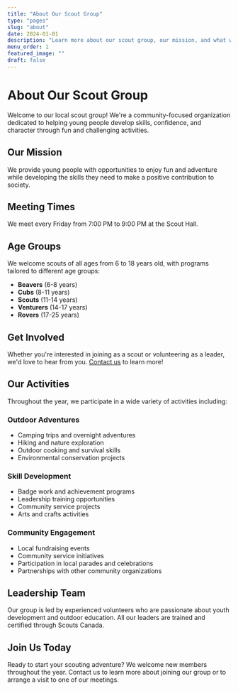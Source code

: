 ```yaml
---
title: "About Our Scout Group"
type: "pages"
slug: "about"
date: 2024-01-01
description: "Learn more about our scout group, our mission, and what we do in our community"
menu_order: 1
featured_image: ""
draft: false
---
```


# About Our Scout Group

Welcome to our local scout group! We're a community-focused organization dedicated to helping young people develop skills, confidence, and character through fun and challenging activities.

## Our Mission

We provide young people with opportunities to enjoy fun and adventure while developing the skills they need to make a positive contribution to society.

## Meeting Times

We meet every Friday from 7:00 PM to 9:00 PM at the Scout Hall.

## Age Groups

We welcome scouts of all ages from 6 to 18 years old, with programs tailored to different age groups:

- **Beavers** (6-8 years)
- **Cubs** (8-11 years) 
- **Scouts** (11-14 years)
- **Venturers** (14-17 years)
- **Rovers** (17-25 years)

## Get Involved

Whether you're interested in joining as a scout or volunteering as a leader, we'd love to hear from you. [Contact us](/contact/) to learn more!

## Our Activities

Throughout the year, we participate in a wide variety of activities including:

### Outdoor Adventures
- Camping trips and overnight adventures
- Hiking and nature exploration
- Outdoor cooking and survival skills
- Environmental conservation projects

### Skill Development
- Badge work and achievement programs
- Leadership training opportunities
- Community service projects
- Arts and crafts activities

### Community Engagement
- Local fundraising events
- Community service initiatives
- Participation in local parades and celebrations
- Partnerships with other community organizations

## Leadership Team

Our group is led by experienced volunteers who are passionate about youth development and outdoor education. All our leaders are trained and certified through Scouts Canada.

## Join Us Today

Ready to start your scouting adventure? We welcome new members throughout the year. Contact us to learn more about joining our group or to arrange a visit to one of our meetings.